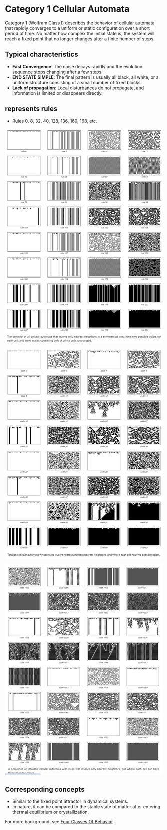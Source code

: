 # Category 1 Cellular Automata

Category 1 (Wolfram Class I) describes the behavior of cellular automata that rapidly converges to a uniform or static configuration over a short period of time. No matter how complex the initial state is, the system will reach a fixed point that no longer changes after a finite number of steps.

## Typical characteristics

- **Fast Convergence**: The noise decays rapidly and the evolution sequence stops changing after a few steps.
- **END STATE SIMPLE**: The final pattern is usually all black, all white, or a uniform structure consisting of a small number of fixed blocks.
- **Lack of propagation**: Local disturbances do not propagate, and information is limited or disappears directly.

## represents rules

- Rules 0, 8, 32, 40, 128, 136, 160, 168, etc.

![alt text](../../images/class-1/image.png)

![alt text](../../images/class-1/image-1.png)

![alt text](../../images/class-1/image-2.png)

## Corresponding concepts

- Similar to the fixed point attractor in dynamical systems.
- In nature, it can be compared to the stable state of matter after entering thermal equilibrium or crystallization.

For more background, see [Four Classes Of Behavior](annotation:four-classes-of-behavior).